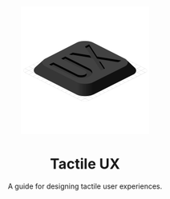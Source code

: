 <div align="center">

<img src="/logo.svg" width="256"/>

# Tactile UX
A guide for designing tactile user experiences.

</div>

